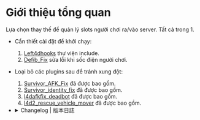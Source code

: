 # Giới thiệu tổng quan
Lựa chọn thay thế để quản lý slots người chơi ra/vào server. Tất cả trong 1.

* Cần thiết cài đặt để khởi chạy:
	1. [Left4dhooks](https://forums.alliedmods.net/showthread.php?t=321696) thư viện include.
	2. [Defib_Fix](https://forums.alliedmods.net/showthread.php?p=2647018) sửa lỗi khi sốc điện người chơi.

* Loại bỏ các plugins sau để tránh xung đột:
	1. [Survivor_AFK_Fix](https://forums.alliedmods.net/showthread.php?p=2714236) đã được bao gồm.
	2. [Survivor_identity_fix](https://forums.alliedmods.net/showpost.php?p=2718792&postcount=36) đã được bao gồm.
	3. [l4dafkfix_deadbot](https://forums.alliedmods.net/showpost.php?p=2772050&postcount=54) đã được bao gồm.
	3. [l4d2_rescue_vehicle_mover](https://forums.alliedmods.net/showpost.php?p=2771588&postcount=53) đã được bao gồm.

* <details><summary>Changelog | 版本日誌</summary>

    * v1.0 (03-01-2024)
        * Ra mắt plugin.

</details>


